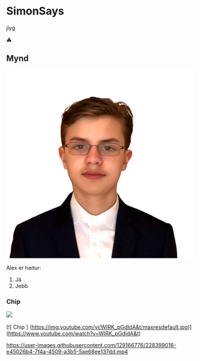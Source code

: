# SimonSays

jiyg

:warning:

## Mynd

![](./alex-removebg-preview.png)

Alex er heitur:
1. Já
2. Jebb

### Chip

[![](https://img.youtube.com/WIRK_pGdIdA&t=1448s/0.jpg)](https://www.youtube.com/watch?v=WIRK_pGdIdA&t=1448s)

[![ Chip ]
(https://img.youtube.com/vi/WIRK_pGdIdA&t/maxresdefault.jpg)]
(https://www.youtube.com/watch?v=WIRK_pGdIdA&t)

https://user-images.githubusercontent.com/129166776/228399016-e45026b4-7f4a-4509-a3b5-5ae68ee137dd.mp4
